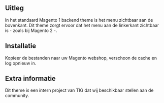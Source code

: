 ## Uitleg
In het standaard Magento 1 backend theme is het menu zichtbaar aan de bovenkant.
Dit theme zorgt ervoor dat het menu aan de linkerkant zichtbaar is - zoals bij Magento 2 -.

## Installatie
Kopieer de bestanden naar uw Magento webshop, verschoon de cache en log opnieuw in.

## Extra informatie
Dit theme is een intern project van TIG dat wij beschikbaar stellen aan de community.
